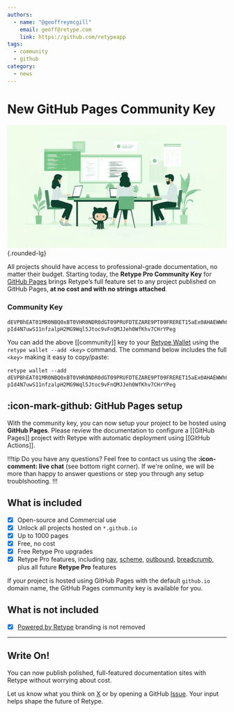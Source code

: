 ```yaml
---
authors:
  - name: "@geoffreymcgill"
    email: geoff@retype.com
    link: https://github.com/retypeapp
tags:
  - community
  - github
category:
  - news
---
```

# New GitHub Pages Community Key

![](images/2025-06-06.png){.rounded-lg}

All projects should have access to professional-grade documentation, no matter their budget. Starting today, the **Retype Pro Community Key** for [GitHub Pages](https://pages.github.com/) brings Retype’s full feature set to any project published on GitHub Pages, **at no cost and with no strings attached**.

### Community Key

```
dEVPBhEAT01MR0NBQ0xBT0VHR0NDR0dGT09PRUFDTEZARE9PT09FRERET15aEx0AHAEWWh0bT0Q-pId4N7uwS11nfzalpH2MG9Wql5Jtoc9vFnQMJJeh0WfKhv7CHrYPeg
```

You can add the above [[community]] key to your [Retype Wallet](/guides/cli.md#retype-wallet) using the `retype wallet --add <key>` command. The command below includes the full `<key>` making it easy to copy/paste:

```
retype wallet --add dEVPBhEAT01MR0NBQ0xBT0VHR0NDR0dGT09PRUFDTEZARE9PT09FRERET15aEx0AHAEWWh0bT0Q-pId4N7uwS11nfzalpH2MG9Wql5Jtoc9vFnQMJJeh0WfKhv7CHrYPeg
```

## :icon-mark-github: GitHub Pages setup

With the community key, you can now setup your project to be hosted using **GitHub Pages**. Please review the documentation to configure a [[GitHub Pages]] project with Retype with automatic deployment using [[GitHub Actions]].

!!!tip
Do you have any questions? Feel free to contact us using the **:icon-comment: live chat** (see bottom right corner). If we're online, we will be more than happy to answer questions or step you through any setup troublshooting.
!!!

## What is included

- [x] Open-source and Commercial use
- [x] Unlock all projects hosted on `*.github.io`
- [x] Up to 1000 pages
- [x] Free, no cost
- [x] Free Retype Pro upgrades
- [x] Retype Pro features, including [nav](/configuration/project.md#nav), [scheme](/configuration/project.md#scheme), [outbound](/configuration/project.md#outbound), [breadcrumb](/configuration/project.md#breadcrumb), plus all future **Retype Pro** features

If your project is hosted using GitHub Pages with the default `github.io` domain name, the GitHub Pages community key is available for you.

## What is not included

- [x] [Powered by Retype](/configuration/project.md#poweredbyretype) branding is not removed

---

## Write On!

You can now publish polished, full-featured documentation sites with Retype without worrying about cost.

Let us know what you think on [X](https://x.com/retypeapp) or by opening a GitHub [Issue](https://github.com/retypeapp/retype/issues). Your input helps shape the future of Retype.
